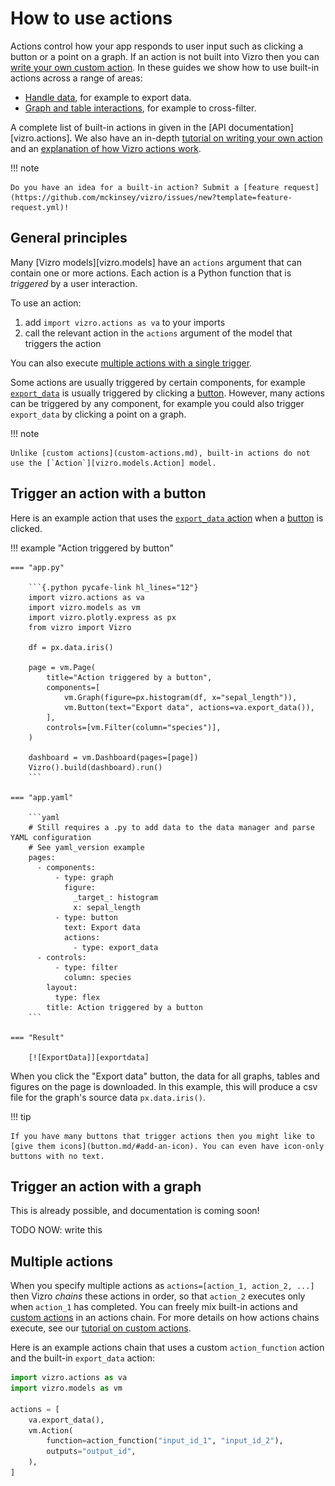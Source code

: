 # How to use actions

Actions control how your app responds to user input such as clicking a button or a point on a graph. If an action is not built into Vizro then you can [write your own custom action](custom-actions.md). In these guides we show how to use built-in actions across a range of areas:

- [Handle data](data-actions.md), for example to export data.
- [Graph and table interactions](graph-table-actions.md), for example to cross-filter.

A complete list of built-in actions in given in the [API documentation][vizro.actions]. We also have an in-depth [tutorial on writing your own action](../tutorials/custom-actions-tutorial.md) and an [explanation of how Vizro actions work](../explanation/actions-explanation.md).

!!! note

    Do you have an idea for a built-in action? Submit a [feature request](https://github.com/mckinsey/vizro/issues/new?template=feature-request.yml)!

## General principles

Many [Vizro models][vizro.models] have an `actions` argument that can contain one or more actions. Each action is a Python function that is _triggered_ by a user interaction.

To use an action:

1. add `import vizro.actions as va` to your imports
1. call the relevant action in the `actions` argument of the model that triggers the action

You can also execute [multiple actions with a single trigger](#multiple-actions).

Some actions are usually triggered by certain components, for example [`export_data`](data-actions.md#export-data) is usually triggered by clicking a [button](button.md). However, many actions can be triggered by any component, for example you could also trigger `export_data` by clicking a point on a graph.

!!! note

    Unlike [custom actions](custom-actions.md), built-in actions do not use the [`Action`][vizro.models.Action] model.

## Trigger an action with a button

Here is an example action that uses the [`export_data` action](data-actions.md#export-data) when a [button](button.md) is clicked.

!!! example "Action triggered by button"

    === "app.py"

        ```{.python pycafe-link hl_lines="12"}
        import vizro.actions as va
        import vizro.models as vm
        import vizro.plotly.express as px
        from vizro import Vizro

        df = px.data.iris()

        page = vm.Page(
            title="Action triggered by a button",
            components=[
                vm.Graph(figure=px.histogram(df, x="sepal_length")),
                vm.Button(text="Export data", actions=va.export_data()),
            ],
            controls=[vm.Filter(column="species")],
        )

        dashboard = vm.Dashboard(pages=[page])
        Vizro().build(dashboard).run()
        ```

    === "app.yaml"

        ```yaml
        # Still requires a .py to add data to the data manager and parse YAML configuration
        # See yaml_version example
        pages:
          - components:
              - type: graph
                figure:
                  _target_: histogram
                  x: sepal_length
              - type: button
                text: Export data
                actions:
                  - type: export_data
          - controls:
              - type: filter
                column: species
            layout:
              type: flex
            title: Action triggered by a button
        ```

    === "Result"

        [![ExportData]][exportdata]

When you click the "Export data" button, the data for all graphs, tables and figures on the page is downloaded. In this example, this will produce a csv file for the graph's source data `px.data.iris()`.

!!! tip

    If you have many buttons that trigger actions then you might like to [give them icons](button.md/#add-an-icon). You can even have icon-only buttons with no text.

## Trigger an action with a graph

This is already possible, and documentation is coming soon!

TODO NOW: write this

## Multiple actions

When you specify multiple actions as `actions=[action_1, action_2, ...]` then Vizro _chains_ these actions in order, so that `action_2` executes only when `action_1` has completed. You can freely mix built-in actions and [custom actions](custom-actions.md) in an actions chain. For more details on how actions chains execute, see our [tutorial on custom actions](../tutorials/custom-actions-tutorial.md).

Here is an example actions chain that uses a custom `action_function` action and the built-in `export_data` action:

```python
import vizro.actions as va
import vizro.models as vm

actions = [
    va.export_data(),
    vm.Action(
        function=action_function("input_id_1", "input_id_2"),
        outputs="output_id",
    ),
]
```

[exportdata]: ../../assets/user_guides/actions/actions_export.png
